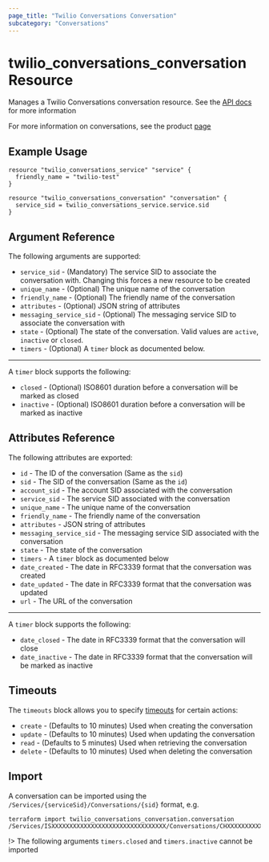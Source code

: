 ```yaml
---
page_title: "Twilio Conversations Conversation"
subcategory: "Conversations"
---
```


# twilio_conversations_conversation Resource

Manages a Twilio Conversations conversation resource. See the [API docs](https://www.twilio.com/docs/conversations/api/conversation-resource) for more information

For more information on conversations, see the product [page](https://www.twilio.com/conversations)

## Example Usage

```hcl
resource "twilio_conversations_service" "service" {
  friendly_name = "twilio-test"
}

resource "twilio_conversations_conversation" "conversation" {
  service_sid = twilio_conversations_service.service.sid
}
```

## Argument Reference

The following arguments are supported:

- `service_sid` - (Mandatory) The service SID to associate the conversation with. Changing this forces a new resource to be created
- `unique_name` - (Optional) The unique name of the conversation
- `friendly_name` - (Optional) The friendly name of the conversation
- `attributes` - (Optional) JSON string of attributes
- `messaging_service_sid` - (Optional) The messaging service SID to associate the conversation with
- `state` - (Optional) The state of the conversation. Valid values are `active`, `inactive` or `closed`.
- `timers` - (Optional) A `timer` block as documented below.

---

A `timer` block supports the following:

- `closed` - (Optional) ISO8601 duration before a conversation will be marked as closed
- `inactive` - (Optional) ISO8601 duration before a conversation will be marked as inactive

## Attributes Reference

The following attributes are exported:

- `id` - The ID of the conversation (Same as the `sid`)
- `sid` - The SID of the conversation (Same as the `id`)
- `account_sid` - The account SID associated with the conversation
- `service_sid` - The service SID associated with the conversation
- `unique_name` - The unique name of the conversation
- `friendly_name` - The friendly name of the conversation
- `attributes` - JSON string of attributes
- `messaging_service_sid` - The messaging service SID associated with the conversation
- `state` - The state of the conversation
- `timers` - A `timer` block as documented below
- `date_created` - The date in RFC3339 format that the conversation was created
- `date_updated` - The date in RFC3339 format that the conversation was updated
- `url` - The URL of the conversation

---

A `timer` block supports the following:

- `date_closed` - The date in RFC3339 format that the conversation will close
- `date_inactive` - The date in RFC3339 format that the conversation will be marked as inactive

## Timeouts

The `timeouts` block allows you to specify [timeouts](https://www.terraform.io/docs/configuration/resources.html#timeouts) for certain actions:

- `create` - (Defaults to 10 minutes) Used when creating the conversation
- `update` - (Defaults to 10 minutes) Used when updating the conversation
- `read` - (Defaults to 5 minutes) Used when retrieving the conversation
- `delete` - (Defaults to 10 minutes) Used when deleting the conversation

## Import

A conversation can be imported using the `/Services/{serviceSid}/Conversations/{sid}` format, e.g.

```shell
terraform import twilio_conversations_conversation.conversation /Services/ISXXXXXXXXXXXXXXXXXXXXXXXXXXXXXXXX/Conversations/CHXXXXXXXXXXXXXXXXXXXXXXXXXXXXXXXX
```

!> The following arguments `timers.closed` and `timers.inactive` cannot be imported
